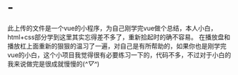 # -
此上传的文件是一个vue的小程序，为自己刚学完vue做个总结，本人小白，html+css部分学到这里其实忘得差不多了，重新拾起时的确不容易。
在播放盘和播放杠上面重新的狠狠的温习了一遍，对自己是有所帮助的，如果你也是刚学完vue的小白，这个小项目我觉得很有必要练习一下的，代码不多，不过对于小白的我来说做完是很成就慢慢的(*^▽^*)
